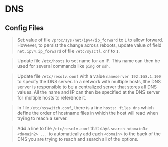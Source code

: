 # DNS

## Config Files

> Set value of file `/proc/sys/net/ipv4/ip_forward` to `1` to allow forward. However, to persist the change across reboots, update value of field `net.ipv4.ip_forward` of file `/etc/sysctl.cnf` to `1`.

> Update file `/etc/hosts` to set name for an IP. This name can then be used for several commands like `ping` or `ssh`.

> Update file `/etc/resolv.conf` with a value `nameserver 192.168.1.100` to specify the DNS server. In a network with multiple hosts, the DNS server is responsible to be a centralized server that stores all DNS values. All the name and IP can then be specified at the DNS server for multiple hosts to reference it.

> In file `/etc/nsswitch.conf`, there is a line `hosts: files dns` which define the order of hostname files in which the host will read when trying to reach a server.

> Add a line to file `/etc/resolv.conf` that says `search <domain1> <domain2> ...` to automatically add each `<domain>` to the back of the DNS you are trying to reach and search all of the options.
